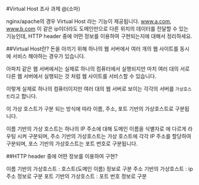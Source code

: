 #Virtual Host 조사 과제 
@(소마)

nginx/apache의 경우 Virtual Host 라는 기능이 제공됩니다. www.a.com, www.b.com 이 같은 ip이더라도 도메인만으로 다른 위치의 데이터를 전달할 수 있는 기능인데, HTTP header 중에 어떤 정보를 이용하여 구현되는지에 대해서 정리하세요.

##Virtual Host란?
돈을 아끼기 위해 하나의 웹 서버에서 여러 개의 웹 사이트를 동시에 서비스 해야하는 경우가 있습니다.

아파치 같은 웹 서버에서는 실제로 하나의 컴퓨터에서 실행되지만 마치 여러 대의 서로 다른 웹 서버에서 실행되는 것 처럼 웹 사이트를 서비스할 수 있습니다. 

이렇게 실제로 하나의 컴퓨터이지만 여러 대의 웹 서버로 보이는 각각의 서버를 `가상호스트`라고 합니다.

이 가상 호스트가 구분 되는 방식에 따라 이름, 주소, 포트 기반의 가상호스트로 구분됩니다.

이름 기반의 가상 호스트는 하나의 IP 주소에 대해 도메인 이름을 식별자로 에 다르게 라우팅 시켜 구분되며, 주소 기반의 가상호스트는 가상 호스트에 각각 IP 주소를 할당하여 구분되며, 포스 기반의 가상호스트는 포트 번호로 구분됩니다.

##HTTP header 중에 어떤 정보를 이용하여 구현?

이름 기반의 가상호스트 : 호스트(도메인 이름) 정보로 구분
주소 기반의 가상호스트 : ip 주소 정보로 구분
포트 기반의 가상호스트 : 포트 번호 정보로 구분

